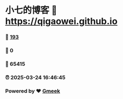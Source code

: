 # 小七的博客 :link: https://qigaowei.github.io 
### :page_facing_up: [193](https://qigaowei.github.io/tag.html) 
### :speech_balloon: 0 
### :hibiscus: 65415 
### :alarm_clock: 2025-03-24 16:46:45 
### Powered by :heart: [Gmeek](https://github.com/Meekdai/Gmeek)
